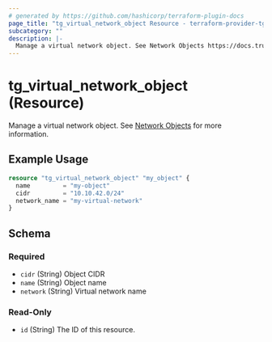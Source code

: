 ```yaml
---
# generated by https://github.com/hashicorp/terraform-plugin-docs
page_title: "tg_virtual_network_object Resource - terraform-provider-tg"
subcategory: ""
description: |-
  Manage a virtual network object. See Network Objects https://docs.trustgrid.io/docs/domain/virtual-networks/network-objects/ for more information.
---
```


# tg_virtual_network_object (Resource)

Manage a virtual network object. See [Network Objects](https://docs.trustgrid.io/docs/domain/virtual-networks/network-objects/) for more information.

## Example Usage

```terraform
resource "tg_virtual_network_object" "my_object" {
  name         = "my-object"
  cidr         = "10.10.42.0/24"
  network_name = "my-virtual-network"
}
```

<!-- schema generated by tfplugindocs -->
## Schema

### Required

- `cidr` (String) Object CIDR
- `name` (String) Object name
- `network` (String) Virtual network name

### Read-Only

- `id` (String) The ID of this resource.
